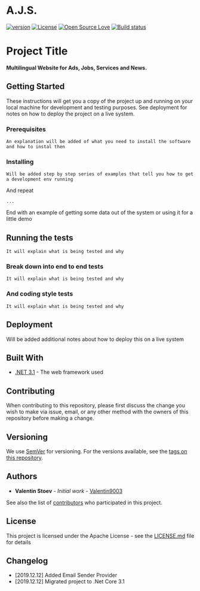 # A.J.S.  
[![version](https://img.shields.io/badge/version-1.0-green.svg)](https://github.com/Valentin9003/AJS) [![License](https://img.shields.io/badge/License-Apache%202.0-blue.svg)](https://opensource.org/licenses/Apache-2.0) [![Open Source Love](https://badges.frapsoft.com/os/v3/open-source.svg?v=103)](https://github.com/ellerbrock/open-source-badges/)
[![Build status](https://ci.appveyor.com/api/projects/status/d66j6arfqptthvna?svg=true)](https://ci.appveyor.com/project/Valentin9003/ajs)

# Project Title
**Multilingual Website for Ads, Jobs, Services and News.**

## Getting Started

These instructions will get you a copy of the project up and running on your local machine for development and testing purposes. See deployment for notes on how to deploy the project on a live system.

### Prerequisites

```
An explanation will be added of what you need to install the software and how to instal then
```

### Installing

```
Will be added step by step series of examples that tell you how to get a development env running
```

And repeat

```
...
```

End with an example of getting some data out of the system or using it for a little demo

## Running the tests

```
It will explain what is being tested and why
```

### Break down into end to end tests

```
It will explain what is being tested and why
```

### And coding style tests

```
It will explain what is being tested and why
```

## Deployment

Will be added additional notes about how to deploy this on a live system

## Built With

* [.NET 3.1](https://dotnet.microsoft.com/download/dotnet-core/3.0) - The web framework used

## Contributing
When contributing to this repository, please first discuss the change you wish to make via issue, email, or any other method with the owners of this repository before making a change.

## Versioning

We use [SemVer](http://semver.org/) for versioning. For the versions available, see the [tags on this repository](https://github.com/Valentin9003/AJS/tags). 

## Authors

* **Valentin Stoev** - *Initial work* - [Valentin9003](https://github.com/Valentin9003)

See also the list of [contributors](https://github.com/Valentin9003/AJS/contributors) who participated in this project.

## License

This project is licensed under the Apache License - see the [LICENSE.md](LICENSE.md) file for details

## Changelog

* [2019.12.12] Added Email Sender Provider
* [2019.12.12] Migrated project to .Net Core 3.1
